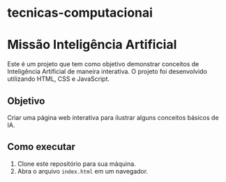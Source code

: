 # tecnicas-computacionai
# Missão Inteligência Artificial

Este é um projeto que tem como objetivo demonstrar conceitos de Inteligência Artificial de maneira interativa. O projeto foi desenvolvido utilizando HTML, CSS e JavaScript.

## Objetivo

Criar uma página web interativa para ilustrar alguns conceitos básicos de IA.

## Como executar

1. Clone este repositório para sua máquina.
2. Abra o arquivo `index.html` em um navegador.
